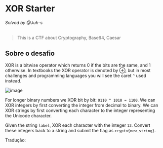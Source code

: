 # XOR Starter
###### Solved by @Juh-s
>This is a CTF about Cryptography, Base64, Caesar
## Sobre o desafio
XOR is a bitwise operator which returns 0 if the bits are the same, and 1 otherwise. In textbooks the XOR operator is denoted by ⊕, but in most challenges and programming languages you will see the caret `^` used instead.

![image](https://github.com/user-attachments/assets/f67c9e28-b472-4ca1-9dd2-75902b7f44fe)

For longer binary numbers we XOR bit by bit: `0110 ^ 1010 = 1100`. We can XOR integers by first converting the integer from decimal to binary. We can XOR strings by first converting each character to the integer representing the Unicode character.

Given the string `label`, XOR each character with the integer `13`. Convert these integers back to a string and submit the flag as `crypto{new_string}`.

Tradução:
